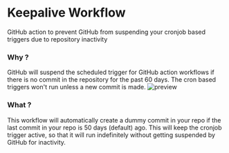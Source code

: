 # Keepalive Workflow
GitHub action to prevent GitHub from suspending your cronjob based triggers due to repository inactivity

### Why ?
GitHub will suspend the scheduled trigger for GitHub action workflows if there is no commit in the repository for the past 60 days. The cron based triggers won't run unless a new commit is made.
![preview](https://user-images.githubusercontent.com/8397274/105174930-4303e100-5b49-11eb-90ed-95a55697582f.png)

### What ?
This workflow will automatically create a dummy commit in your repo if the last commit in your repo is 50 days (default) ago.
This will keep the cronjob trigger active, so that it will run indefinitely without getting suspended by GitHub for inactivity.
